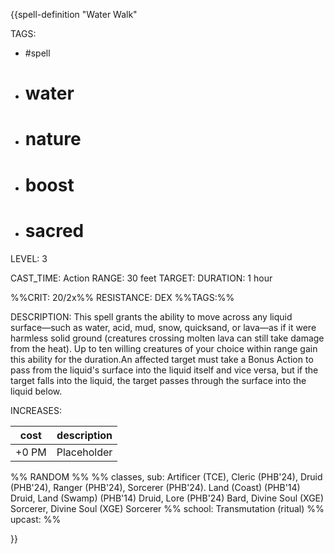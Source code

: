 {{spell-definition "Water Walk"

TAGS: 
  - #spell
  - # water
  - # nature
  - # boost
  - # sacred

LEVEL: 3

CAST_TIME: Action
RANGE: 30 feet
TARGET: 
DURATION: 1 hour

%%CRIT: 20/2x%%
RESISTANCE: DEX
%%TAGS:%%

DESCRIPTION:
This spell grants the ability to move across any liquid surface—such as water, acid, mud, snow, quicksand, or lava—as if it were harmless solid ground (creatures crossing molten lava can still take damage from the heat). Up to ten willing creatures of your choice within range gain this ability for the duration.An affected target must take a Bonus Action to pass from the liquid's surface into the liquid itself and vice versa, but if the target falls into the liquid, the target passes through the surface into the liquid below.

INCREASES:

| cost | description |
| ---- | ----------- |
| +0 PM     |    Placeholder        |


%% RANDOM
%%
%% classes, sub: Artificer (TCE), Cleric (PHB'24), Druid (PHB'24), Ranger (PHB'24), Sorcerer (PHB'24). Land (Coast) (PHB'14) Druid, Land (Swamp) (PHB'14) Druid, Lore (PHB'24) Bard, Divine Soul (XGE) Sorcerer, Divine Soul (XGE) Sorcerer
%% school: Transmutation (ritual)
%% upcast: 
%%


}}